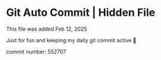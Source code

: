 # Git Auto Commit | Hidden File

This file was added Feb 12, 2025

Just for fun and keeping my daily git commit active 🤪

commit number: 552707
